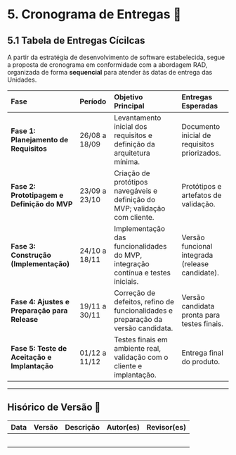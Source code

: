 # 5. **Cronograma de Entregas** 📅

## 5.1 **Tabela de Entregas Cícilcas**

A partir da estratégia de desenvolvimento de software estabelecida, segue a proposta de cronograma em conformidade com a abordagem RAD, organizada de forma **sequencial** para atender às datas de entrega das Unidades.

| Fase | Período | Objetivo Principal | Entregas Esperadas |
| :--- | :--- | :--- | :--- |
| **Fase 1: Planejamento de Requisitos** | 26/08 a 18/09 | Levantamento inicial dos requisitos e definição da arquitetura mínima. | Documento inicial de requisitos priorizados. |
| **Fase 2: Prototipagem e Definição do MVP** | 23/09 a 23/10 | Criação de protótipos navegáveis e definição do MVP; validação com cliente. | Protótipos e artefatos de validação. |
| **Fase 3: Construção (Implementação)** | 24/10 a 18/11 | Implementação das funcionalidades do MVP, integração contínua e testes iniciais. | Versão funcional integrada (release candidate). |
| **Fase 4: Ajustes e Preparação para Release** | 19/11 a 30/11 | Correção de defeitos, refino de funcionalidades e preparação da versão candidata. | Versão candidata pronta para testes finais. |
| **Fase 5: Teste de Aceitação e Implantação** | 01/12 a 11/12 | Testes finais em ambiente real, validação com o cliente e implantação. | Entrega final do produto. |

---

## **Hisórico de Versão** 🔄

| Data       | Versão | Descrição                                         | Autor(es)        | Revisor(es)     |
|------------|--------|---------------------------------------------------|------------------|-----------------|
|            |        |                                                   |                  |                 |
|            |        |                                                   |                  |                 |
|            |        |                                                   |                  |                 |
|            |        |                                                   |                  |                 |
|            |        |                                                   |                  |                 |

